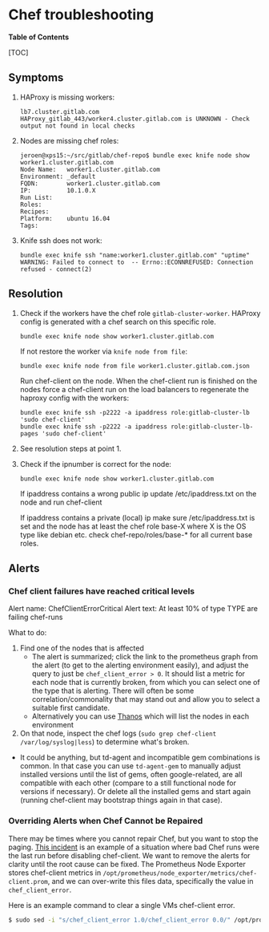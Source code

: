 # Chef troubleshooting

**Table of Contents**

[TOC]

## Symptoms

1. HAProxy is missing workers:

    ```
    lb7.cluster.gitlab.com HAProxy_gitlab_443/worker4.cluster.gitlab.com is UNKNOWN - Check output not found in local checks
    ```

2. Nodes are missing chef roles:

    ```
    jeroen@xps15:~/src/gitlab/chef-repo$ bundle exec knife node show worker1.cluster.gitlab.com
    Node Name:   worker1.cluster.gitlab.com
    Environment: _default
    FQDN:        worker1.cluster.gitlab.com
    IP:          10.1.0.X
    Run List:
    Roles:
    Recipes:
    Platform:    ubuntu 16.04
    Tags:
    ```

3. Knife ssh does not work:

    ```
    bundle exec knife ssh "name:worker1.cluster.gitlab.com" "uptime"
    WARNING: Failed to connect to  -- Errno::ECONNREFUSED: Connection refused - connect(2)
    ```

## Resolution

1. Check if the workers have the chef role `gitlab-cluster-worker`. HAProxy config is generated with a chef search on this specific role.

    ```
    bundle exec knife node show worker1.cluster.gitlab.com
    ```

    If not restore the worker via `knife node from file`:

    ```
    bundle exec knife node from file worker1.cluster.gitlab.com.json
    ```

    Run chef-client on the node. When the chef-client run is finished on the nodes force a chef-client run on the load balancers to regenerate the haproxy config with the workers:

    ```
    bundle exec knife ssh -p2222 -a ipaddress role:gitlab-cluster-lb 'sudo chef-client'
    bundle exec knife ssh -p2222 -a ipaddress role:gitlab-cluster-lb-pages 'sudo chef-client'
    ```

2. See resolution steps at point 1.

3. Check if the ipnumber is correct for the node:

    ```
    bundle exec knife node show worker1.cluster.gitlab.com

    ```

    If ipaddress contains a wrong public ip update /etc/ipaddress.txt on the node and run chef-client

    If ipaddress contains a private (local) ip make sure /etc/ipaddress.txt is set and the node has at least the chef role base-X where X is the OS type like debian etc. check chef-repo/roles/base-* for all current base roles.

## Alerts

### Chef client failures have reached critical levels

Alert name: ChefClientErrorCritical
Alert text: At least 10% of type TYPE are failing chef-runs

What to do:

1. Find one of the nodes that is affected
   * The alert is summarized; click the link to the prometheus graph from the alert (to get to the alerting environment easily), and adjust the query to just be `chef_client_error > 0`.  It should list a metric for each node that is currently broken, from which you can select one of the type that is alerting.  There will often be some correlation/commonality that may stand out and allow you to select a suitable first candidate.
   * Alternatively you can use [Thanos](https://thanos.gitlab.net/graph?g0.expr=count(chef_client_error%20%3E%200)%20by%20(fqdn%2C%20env)&g0.tab=1&g0.stacked=0&g0.range_input=8w&g0.max_source_resolution=0s&g0.deduplicate=1&g0.partial_response=0&g0.store_matches=%5B%5D) which will list the nodes in each environment
1. On that node, inspect the chef logs (`sudo grep chef-client /var/log/syslog|less`) to determine what's broken.

* It could be anything, but td-agent and incompatible gem combinations is common.  In that case you can use `td-agent-gem` to manually adjust installed versions until the list of gems, often google-related, are all compatible with each other (compare to a still functional node for versions if necessary).  Or delete all the installed gems and start again (running chef-client may bootstrap things again in that case).

### Overriding Alerts when Chef Cannot be Repaired

There may be times where you cannot repair Chef, but you want to stop the paging.
[This incident](https://gitlab.com/gitlab-com/gl-infra/production/-/issues/19048) is an example of a situation where bad Chef runs were the last run before disabling chef-client.
We want to remove the alerts for clarity until the root cause can be fixed.
The Prometheus Node Exporter stores chef-client metrics in `/opt/prometheus/node_exporter/metrics/chef-client.prom`, and we can over-write this files data, specifically the value in `chef_client_error`.

Here is an example command to clear a single VMs chef-client error.

```bash
$ sudo sed -i "s/chef_client_error 1.0/chef_client_error 0.0/" /opt/prometheus/node_exporter/metrics/chef-client.prom"
```
